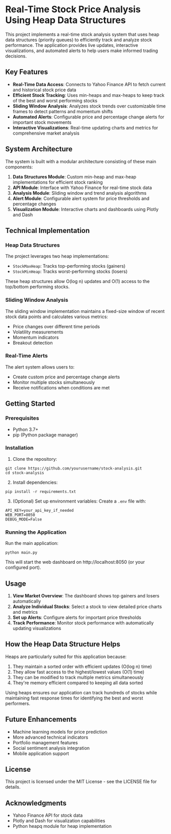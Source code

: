 # Real-Time Stock Price Analysis Using Heap Data Structures

This project implements a real-time stock analysis system that uses heap data structures (priority queues) to efficiently track and analyze stock performance. The application provides live updates, interactive visualizations, and automated alerts to help users make informed trading decisions.

## Key Features

- **Real-Time Data Access**: Connects to Yahoo Finance API to fetch current and historical stock price data
- **Efficient Stock Tracking**: Uses min-heaps and max-heaps to keep track of the best and worst performing stocks
- **Sliding Window Analysis**: Analyzes stock trends over customizable time frames to detect patterns and momentum shifts
- **Automated Alerts**: Configurable price and percentage change alerts for important stock movements
- **Interactive Visualizations**: Real-time updating charts and metrics for comprehensive market analysis

## System Architecture

The system is built with a modular architecture consisting of these main components:

1. **Data Structures Module**: Custom min-heap and max-heap implementations for efficient stock ranking
2. **API Module**: Interface with Yahoo Finance for real-time stock data
3. **Analysis Module**: Sliding window and trend analysis algorithms
4. **Alert Module**: Configurable alert system for price thresholds and percentage changes
5. **Visualization Module**: Interactive charts and dashboards using Plotly and Dash

## Technical Implementation

### Heap Data Structures

The project leverages two heap implementations:
- `StockMaxHeap`: Tracks top-performing stocks (gainers)
- `StockMinHeap`: Tracks worst-performing stocks (losers)

These heap structures allow O(log n) updates and O(1) access to the top/bottom performing stocks.

### Sliding Window Analysis

The sliding window implementation maintains a fixed-size window of recent stock data points and calculates various metrics:
- Price changes over different time periods
- Volatility measurements
- Momentum indicators
- Breakout detection

### Real-Time Alerts

The alert system allows users to:
- Create custom price and percentage change alerts
- Monitor multiple stocks simultaneously
- Receive notifications when conditions are met

## Getting Started

### Prerequisites

- Python 3.7+
- pip (Python package manager)

### Installation

1. Clone the repository:
```
git clone https://github.com/yourusername/stock-analysis.git
cd stock-analysis
```

2. Install dependencies:
```
pip install -r requirements.txt
```

3. (Optional) Set up environment variables:
Create a `.env` file with:
```
API_KEY=your_api_key_if_needed
WEB_PORT=8050
DEBUG_MODE=False
```

### Running the Application

Run the main application:
```
python main.py
```

This will start the web dashboard on http://localhost:8050 (or your configured port).

## Usage

1. **View Market Overview**: The dashboard shows top gainers and losers automatically
2. **Analyze Individual Stocks**: Select a stock to view detailed price charts and metrics
3. **Set up Alerts**: Configure alerts for important price thresholds
4. **Track Performance**: Monitor stock performance with automatically updating visualizations

## How the Heap Data Structure Helps

Heaps are particularly suited for this application because:

1. They maintain a sorted order with efficient updates (O(log n) time)
2. They allow fast access to the highest/lowest values (O(1) time)
3. They can be modified to track multiple metrics simultaneously
4. They're memory efficient compared to keeping all data sorted

Using heaps ensures our application can track hundreds of stocks while maintaining fast response times for identifying the best and worst performers.

## Future Enhancements

- Machine learning models for price prediction
- More advanced technical indicators
- Portfolio management features
- Social sentiment analysis integration
- Mobile application support

## License

This project is licensed under the MIT License - see the LICENSE file for details.

## Acknowledgments

- Yahoo Finance API for stock data
- Plotly and Dash for visualization capabilities
- Python heapq module for heap implementation
